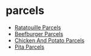 # parcels

 * [Ratatouille Parcels](index/r/ratatouille-parcels-395591.json)
 * [Beefburger Parcels](index/b/beefburger-parcels.json)
 * [Chicken And Potato Parcels](index/c/chicken-and-potato-parcels.json)
 * [Pita Parcels](index/p/pita-parcels.json)
